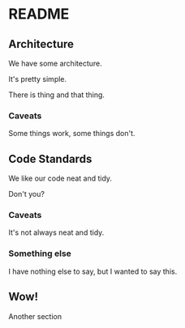 # README

## Architecture

We have some architecture.

It's pretty simple.

There is thing and that thing.

### Caveats

Some things work, some things don't.

## Code Standards

We like our code neat and tidy.

Don't you?

### Caveats

It's not always neat and tidy.

### Something else

I have nothing else to say, but I wanted to say this.

## Wow!

Another section


